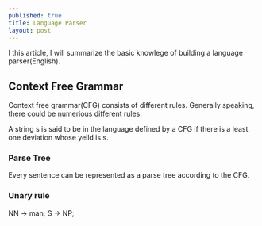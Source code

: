```yaml
---
published: true
title: Language Parser
layout: post
---
```


I this article, I will summarize the basic knowlege of building a language parser(English).

## Context Free Grammar
Context free grammar(CFG) consists of different rules. Generally speaking, there could be numerious different rules.

A string s is said to be in the language defined by a CFG if there is a least one deviation whose yeild is s. 

### Parse Tree
Every sentence can be represented as a parse tree according to the CFG.
### Unary rule

NN -> man;
S -> NP;
